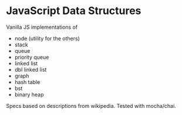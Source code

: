 # JavaScript Data Structures

Vanilla JS implementations of
- node (utility for the others)
- stack
- queue
- priority queue
- linked list
- dbl linked list
- graph
- hash table
- bst
- binary heap

Specs based on descriptions from wikipedia. Tested with mocha/chai.
